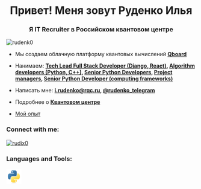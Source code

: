 <h1 align="center">Привет! Меня зовут Руденко Илья</h1>
<h3 align="center">Я IT Recruiter в Российском квантовом центре</h3>

<p align="left"> <img src="https://komarev.com/ghpvc/?username=rudenk0&label=Profile%20views&color=0e75b6&style=flat" alt="rudenk0" /> </p>

- Мы создаем облачную платформу квантовых вычислений [**Qboard**](https://qml.rqc.ru/products/qboard)

- Нанимаем: **[Tech Lead Full Stack Developer (Django, React)](https://hh.ru/vacancy/53622010), [Algorithm developers (Python, C++)](https://teletype.in/@rudenko/5G6PABUuksP), [Senior Python Developers](https://teletype.in/@rudenko/yGo5jEkgpmh), [Project managers](https://teletype.in/@rudenko/sqQMMGJbBCz), [Senior Python Developer (computing frameworks)](https://yaroslavl.hh.ru/vacancy/55480836)**

- Написать мне: **i.rudenko@rqc.ru, [@rudenko_telegram](https://t.me/rudenko_telegram)**

- Подробнее о [**Квантовом центре**](https://github.com/aboev/jobs-rqc)

- [Мой опыт](https://uglich.hh.ru/resume/bb46aeb2ff085767cc0039ed1f426553333158)

<h3 align="left">Connect with me:</h3>
<p align="left">
<a href="https://linkedin.com/in/rudix0" target="blank"><img align="center" src="https://raw.githubusercontent.com/rahuldkjain/github-profile-readme-generator/master/src/images/icons/Social/linked-in-alt.svg" alt="rudix0" height="30" width="40" /></a>
</p>

<h3 align="left">Languages and Tools:</h3>
<p align="left"> <a href="https://www.python.org" target="_blank" rel="noreferrer"> <img src="https://raw.githubusercontent.com/devicons/devicon/master/icons/python/python-original.svg" alt="python" width="40" height="40"/> </a> </p>

